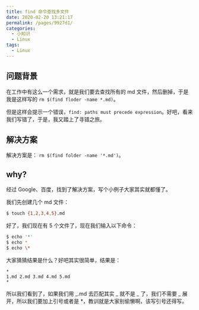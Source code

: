 ```yaml
---
title: find 命令查找多文件
date: 2020-02-20 13:21:17
permalink: /pages/9927d1/
categories:
  - 小知识
  - Linux
tags:
  - Linux
---
```


## 问题背景

在工作中有这么一个需求，就是我们要去查找所有的 md 文件，然后删掉，于是我是这样写的 `rm $(find floder -name *.md)`。

但是这样会提示一个错误，`find: paths must precede expression`。好吧，看来我们写错了，于是，我又踏上了寻错之旅。

## 解决方案

解决方案是： `rm $(find folder -name '*.md')`。

## why?

经过 Google、百度，找到了解决方案，写个小例子大家其实就都懂了。

我们先创建几个 md 文件：

```bash
$ touch {1,2,3,4,5}.md
```

好了，我们现在有 5 个文件了，现在我们输入以下命令：

```bash
$ echo '*'
$ echo *
$ echo \*
```

大家猜猜结果是什么？好吧其实很简单，结果是：

```
*
1.md 2.md 3.md 4.md 5.md
*
```

所以我们看到了，如果我们用 _.md 去匹配其实 _ 就不是 _ 了，我们不需要 _ 展开，所以我们要加上引号或者是 \*，教训就是大家别偷懒啊，该写引号还得写。

